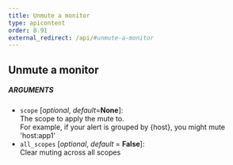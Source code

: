 ```yaml
---
title: Unmute a monitor
type: apicontent
order: 8.91
external_redirect: /api/#unmute-a-monitor
---
```


## Unmute a monitor

##### ARGUMENTS
* `scope` [*optional*, *default*=**None**]:  
    The scope to apply the mute to.  
    For example, if your alert is grouped by {host}, you might mute 'host:app1'
* `all_scopes` [*optional*, *default* = **False**]:  
    Clear muting across all scopes